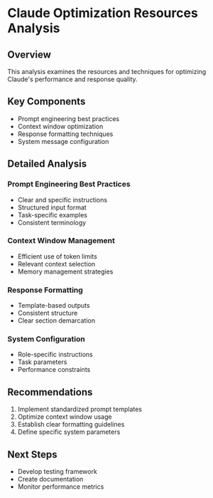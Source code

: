 # Claude Optimization Resources Analysis

## Overview
This analysis examines the resources and techniques for optimizing Claude's performance and response quality.

## Key Components
- Prompt engineering best practices
- Context window optimization
- Response formatting techniques
- System message configuration

## Detailed Analysis

### Prompt Engineering Best Practices
- Clear and specific instructions
- Structured input format
- Task-specific examples
- Consistent terminology

### Context Window Management
- Efficient use of token limits
- Relevant context selection
- Memory management strategies

### Response Formatting
- Template-based outputs
- Consistent structure
- Clear section demarcation

### System Configuration
- Role-specific instructions
- Task parameters
- Performance constraints

## Recommendations
1. Implement standardized prompt templates
2. Optimize context window usage
3. Establish clear formatting guidelines
4. Define specific system parameters

## Next Steps
- Develop testing framework
- Create documentation
- Monitor performance metrics